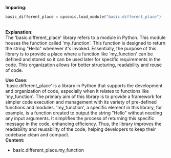 <b class="custom_code_highlight_green">Imporing:</b><br>
```python
basic_different_place = upsonic.load_module("basic.different_place")
```
<br><b class="custom_code_highlight_green">Explanation:</b><br>The 'basic.different_place' library refers to a module in Python. This module houses the function called 'my_function'. This function is designed to return the string "Hello" whenever it's invoked. Essentially, the purpose of this library is to provide a place where a function like 'my_function' can be defined and stored so it can be used later for specific requirements in the code. This organization allows for better structuring, readability and reuse of code.

<b class="custom_code_highlight_green">Use Case:</b><br>'basic.different_place' is a library in Python that supports the development and organization of code, especially when it relates to functions like 'my_function'. The primary aim of this library is to provide a framework for simpler code execution and management with its variety of pre-defined functions and modules. 'my_function', a specific element in this library, for example, is a function created to output the string "Hello" without needing any input arguments. It simplifies the process of returning this specific message in the code, enhancing efficiency. Thus, the library improves the readability and reusability of the code, helping developers to keep their codebase clean and compact.
<br><b class="custom_code_highlight_green">Content:</b><br>
  - basic.different_place.my_function

